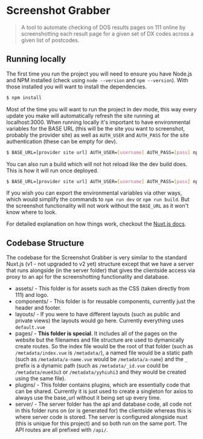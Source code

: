 # Screenshot Grabber

> A tool to automate checking of DOS results pages on 111 online by screenshotting each result page for a given set of DX codes across a given list of postcodes.

## Running locally

The first time you run the project you will need to ensure you have Node.js and NPM installed (check using `node --version` and `npm --version`).
With those installed you will want to install the dependencies.

```bash
$ npm install
```

Most of the time you will want to run the project in dev mode, this way every update you make will automatically refresh the site running at localhost:3000. When running locally it's important to have environmental variables for the BASE URL (this will be the site you want to screenshot, probably the provider site) as well as `AUTH_USER` and `AUTH_PASS` for the site authentication (these can be empty for dev).

```bash
$ BASE_URL=[provider site url] AUTH_USER=[username] AUTH_PASS=[pass] npm run dev
```

You can also run a build which will not hot reload like the dev build does. This is how it will run once deployed.

```bash
$ BASE_URL=[provider site url] AUTH_USER=[username] AUTH_PASS=[pass] npm run build
```

If you wish you can export the environmental variables via other ways, which would simplify the commands to `npm run dev` or `npm run build`. But the screenshot functionality will not work without the `BASE_URL` as it won't know where to look.

For detailed explanation on how things work, checkout the [Nuxt.js docs](https://github.com/nuxt/nuxt.js).

## Codebase Structure

The codebase for the Screenshot Grabber is very similar to the standard Nuxt.js (v1 - not upgraded to v2 yet) structure except that we have a server that runs alongside (in the server folder) that gives the clientside access via proxy to an api for the screenshotting functionality and database.

- assets/ - This folder is for assets such as the CSS (taken directly from 111) and logo.
- components/ - This folder is for reusable components, currently just the header and footer.
- layouts/ - If you were to have different layouts (such as public and private views) the layouts would go here. Currently everything uses `default.vue`
- pages/ - **This folder is special**. It includes all of the pages on the website but the filenames and file structure are used to dymanically create routes. So the index file would be the root of that folder (such as `/metadata/index.vue` is `/metadata/`), a named file would be a static path (such as `/metadata/a-name.vue` would be `/metadata/a-name`) and the `_` prefix is a dynamic path (such as `/metadata/_id.vue` could be `/metadata/eue43u3` or `/metadata/yyhiuhi3` and they would be created using the same file).
- plugins/ - This folder contains plugins, which are essentially code that can be shared. Currently it is just used to create a singleton for axios to always use the base_url without it being set up every time.
- server/ - The server folder has the api and database code, all code not in this folder runs on (or is generated for) the clientside whereas this is where server code is stored. The server is configured alongside nuxt (this is unique for this project) and so both run on the same port. The API routes are all prefixed with `/api/`.
